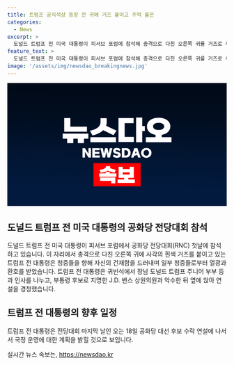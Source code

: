 ```yaml
---
title: 트럼프 공식석상 등장 전 귀에 거즈 붙이고 주먹 불끈
categories:
  - News
excerpt: >
  도널드 트럼프 전 미국 대통령이 피서브 포럼에 참석해 총격으로 다친 오른쪽 귀를 거즈로 싸고 얼굴을 드러내며 관중을 열광시켰다. 트럼프 전 대통령은 부통령 후보로 지명한 J.D. 밴스 상원의원과 악수한 후 연설을 듣고, 후보 수락 연설에서 국정 운영 계획을 발표할 예정이다. 클릭할 만한 기사를 작성하기 위해 최선을 다할게요!
feature_text: >
  도널드 트럼프 전 미국 대통령이 피서브 포럼에 참석해 총격으로 다친 오른쪽 귀를 거즈로 싸고 얼굴을 드러내며 관중을 열광시켰다. 트럼프 전 대통령은 부통령 후보로 지명한 J.D. 밴스 상원의원과 악수한 후 연설을 듣고, 후보 수락 연설에서 국정 운영 계획을 발표할 예정이다. 클릭할 만한 기사를 작성하기 위해 최선을 다할게요!
image: '/assets/img/newsdao_breakingnews.jpg'
---
```


<p><img src="/assets/img/newsdao_breakingnews.jpg" alt="cryptoinkorea 속보" /></p>

<h2 data-ke-size="size26">도널드 트럼프 전 미국 대통령의 공화당 전당대회 참석</h2>

<p>도널드 트럼프 전 미국 대통령이 피서브 포럼에서 공화당 전당대회(RNC) 첫날에 참석하고 있습니다. 이 자리에서 총격으로 다친 오른쪽 귀에 사각의 흰색 거즈를 붙이고 있는 트럼프 전 대통령은 청중들을 향해 자신의 건재함을 드러내며 일부 청중들로부터 열광과 환호를 받았습니다. 트럼프 전 대통령은 귀빈석에서 장남 도널드 트럼프 주니어 부부 등과 인사를 나누고, 부통령 후보로 지명한 J.D. 밴스 상원의원과 악수한 뒤 옆에 앉아 연설을 경청했습니다. </p>

<h2 data-ke-size="size26">트럼프 전 대통령의 향후 일정</h2>

<p>트럼프 전 대통령은 전당대회 마지막 날인 오는 18일 공화당 대선 후보 수락 연설에 나서서 국정 운영에 대한 계획을 밝힐 것으로 보입니다.</p>
실시간 뉴스 속보는, <a href="https://newsdao.kr" rel="dofollow">https://newsdao.kr</a>


